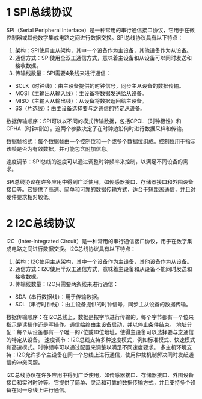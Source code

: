 

# 1 SPI总线协议

SPI（Serial Peripheral Interface）是一种常用的串行通信接口协议，它用于在微控制器或其他数字集成电路之间进行数据交换。SPI总线协议具有以下特点：

1. 架构：SPI使用主从架构，其中一个设备作为主设备，其他设备作为从设备。
2. 通信方式：SPI使用全双工通信方式，意味着主设备和从设备可以同时发送和接收数据。
3. 传输线数量：SPI需要4条线来进行通信：

- SCLK（时钟线）：由主设备提供的时钟信号，同步主从设备的数据传输。
- MOSI（主输出从输入线）：主设备将数据发送给从设备。
- MISO（主输入从输出线）：从设备将数据返回给主设备。
- SS（片选线）：由主设备选择要与之通信的特定从设备。

数据传输顺序：SPI可以以不同的模式传输数据，包括CPOL（时钟极性）和CPHA（时钟相位）。这两个参数决定了在时钟边沿何时进行数据采样和传输。

数据帧格式：每个数据帧由一个控制位和一个或多个数据位组成。控制位用于指示该帧是否为有效数据，并可能包含附加信息。

速度调节：SPI总线的速度可以通过调整时钟频率来控制，以满足不同设备的需求。

SPI总线协议在许多应用中得到广泛使用，如传感器接口、存储器接口和外围设备接口等。它提供了高速、简单和可靠的数据传输方式，适合于短距离通信，并且对硬件要求相对较低。

# 2 I2C总线协议

I2C（Inter-Integrated Circuit）是一种常用的串行通信接口协议，用于在数字集成电路之间进行数据交换。I2C总线协议具有以下特点：

1. 架构：I2C使用主从架构，其中一个设备作为主设备，其他设备作为从设备。
2. 通信方式：I2C使用半双工通信方式，意味着主设备和从设备不能同时发送和接收数据。
3. 传输线数量：I2C只需要两条线来进行通信：

- SDA（串行数据线）：用于传输数据。
- SCL（串行时钟线）：由主设备提供的时钟信号，同步主从设备的数据传输。

数据传输顺序：在I2C总线上，数据是按字节进行传输的。每个字节都有一个位来指示是读操作还是写操作。通信始终由主设备启动，并以停止条件结束。
地址分配：每个从设备都有一个唯一的7位或10位地址，使得主设备可以选择要与之通信的特定从设备。
速度调节：I2C总线支持多种速度模式，例如标准模式、快速模式和高速模式。时钟频率可以通过配置来调整以满足不同速度要求。
多主机环境支持：I2C允许多个主设备在同一个总线上进行通信，使用仲裁机制解决同时发起通信的冲突问题。

I2C总线协议在许多应用中得到广泛使用，如传感器接口、存储器接口、外围设备接口和实时时钟等。它提供了简单、灵活和可靠的数据传输方式，并且支持多个设备在同一总线上进行通信。